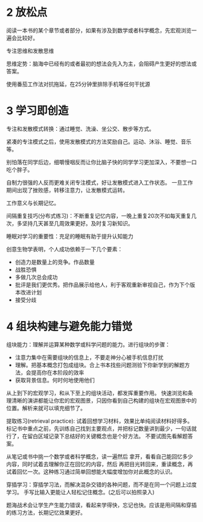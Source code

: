 # 2 放松点


阅读一本书的某个章节或者部分，如果有涉及到数学或者科学概念，先宏观浏览一遍会比较好。

专注思维和发散思维

思维定势：脑海中已经有的或者最初的想法会先入为主，会阻碍产生更好的想法或答案。

使用番茄工作法对抗拖延，在25分钟里排除手机等任何干扰源

# 3 学习即创造

专注和发散模式转换：通过睡觉、洗澡、坐公交、散步等方式。

紧凑的专注模式之后，使用发散模式的方法奖励自己。运动、沐浴、睡觉、音乐等。

别怕落在同学后边，细嚼慢咽反而让你比脑子快的同学学习更加深入，不要想一口吃个胖子。

自制力很强的人反而更难关闭专注模式，好让发散模式进入工作状态。
一旦工作期间出现了挫败感，转移注意力，让发散模式运转。

工作意义与长期记忆。

间隔重复技巧(分布式练习)：不断重复记忆内容，一晚上重复20次不如每天重复几次，多坚持几天甚至几周效果更好。及时复习新知识。

睡眠对学习的重要性：充足的睡眠有助于提升认知能力

创意生物学表明，个人成功依赖于一下几个要素：

- 创造力是数量上的竞争。作品数量
- 战胜恐惧
- 多做几次总会成功
- 批评是我们更优秀。把作品展示给他人，利于客观重新审视自己，作为下个版本改进计划
- 接受分歧

# 4 组块构建与避免能力错觉
组块能力：理解并运算某种数学或科学问题的能力。进行组块的步骤：

- 注意力集中在需要组块的信息上，不要走神分心被手机信息打扰
- 理解。把基本概念打包成组块。合上书本找些问题测验下你新学到的解题方法，会提高你在本阶段的效率
- 获取背景信息。何时何地使用他们

从上到下的宏观学习，和从下至上的组块活动，都发挥重要作用。
快速浏览和条理清晰的演讲都能让你宏的宏观图景，只因你看到自己构建的组块在宏观图景中的位置。解析来就可以填充细节了。

提取练习(retrieval practice): 试着回想学习材料，效果比单纯阅读材料好得多。
标记书中重点之前，先训练自己找到主要观点，并把标记数量讲到最少，一句话就行了，在留白区域记录下总结好的关键概念也是个好方法。
不要试图先看解题答案。

从笔记或书中挑一个数学或者科学概念，读一遍然后 拿开，看看自己能回忆多少内容，同时试着去理解你正在回忆的内容，然后
再把目光转回来，重读概念，再试着回忆一次。这种练习通过简单回想能大幅度增加你对此概念的认识。

穿插学习：穿插学习法，而解决混杂交错的各种问题，而不是在同一个问题上过度学习。
手写比输入更能让人轻松记住概念。(之后可以拍照录入)

题海战术会让学生产生能力错误，看起来学得快，忘记也快。应该是用间隔和穿插的练习方法，长期记忆效果更好。
